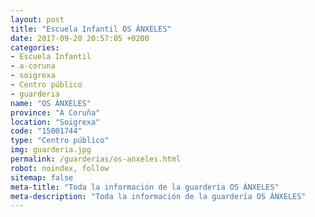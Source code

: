 ```yaml
---
layout: post
title: "Escuela Infantil OS ÁNXELES"
date: 2017-09-20 20:57:05 +0200
categories:
- Escuela Infantil
- a-coruna
- soigrexa
- Centro público
- guarderia
name: "OS ÁNXELES"
province: "A Coruña"
location: "Soigrexa"
code: "15001744"
type: "Centro público"
img: guarderia.jpg
permalink: /guarderias/os-anxeles.html
robot: noindex, follow
sitemap: false
meta-title: "Toda la información de la guardería OS ÁNXELES"
meta-description: "Toda la información de la guardería OS ÁNXELES"
---
```

